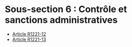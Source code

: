 # Sous-section 6 : Contrôle et sanctions administratives

* [Article R1221-12](./LEGIARTI000024214305.md)
* [Article R1221-13](./LEGIARTI000024214298.md)
